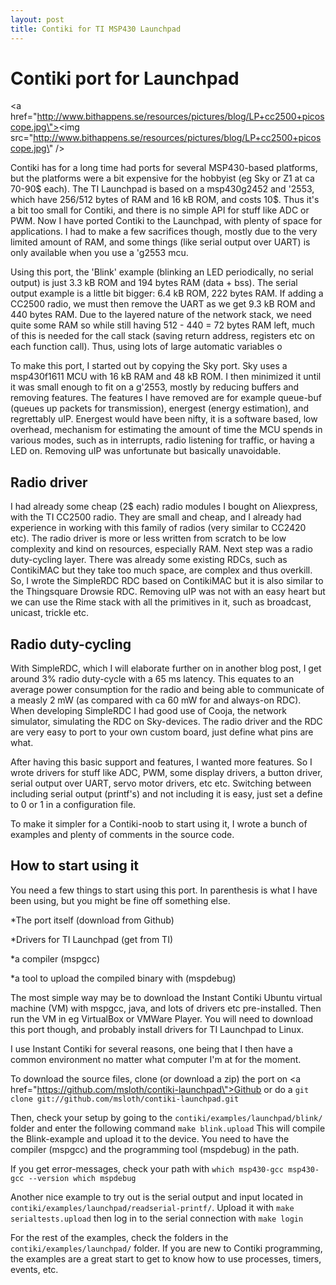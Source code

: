 ```yaml
---
layout: post
title: Contiki for TI MSP430 Launchpad
---
```



# Contiki port for Launchpad


<a href=\"http://www.bithappens.se/resources/pictures/blog/LP+cc2500+picoscope.jpg\"><img src=\"http://www.bithappens.se/resources/pictures/blog/LP+cc2500+picoscope.jpg\" /></a>

Contiki has for a long time had ports for several MSP430-based platforms, but the platforms were a bit expensive for the hobbyist (eg Sky or Z1 at ca 70-90$ each). The TI Launchpad is based on a msp430g2452 and \'2553, which have 256/512 bytes of RAM and 16 kB ROM, and costs 10$. Thus it\'s a bit too small for Contiki, and there is no simple API for stuff like ADC or PWM. Now I have ported Contiki to the Launchpad, with plenty of space for applications. I had to make a few sacrifices though, mostly due to the very limited amount of RAM, and some things (like serial output over UART) is only available when you use a \'g2553 mcu.

Using this port, the \'Blink\' example (blinking an LED periodically, no serial output) is just 3.3 kB ROM and 194 bytes RAM (data + bss). The serial output example is a little bit bigger: 6.4 kB ROM, 222 bytes RAM. If adding a CC2500 radio, we must then remove the UART as we get 9.3 kB ROM and 440 bytes RAM. Due to the layered nature of the network stack, we need quite some RAM so while still having 512 - 440 = 72 bytes RAM left, much of this is needed for the call stack (saving return address, registers etc on each function call). Thus, using lots of large automatic variables o



<!--more-->
To make this port, I started out by copying the Sky port. Sky uses a msp430f1611 MCU with 16 kB RAM and 48 kB ROM. I then minimized it until it was small enough to fit on a g\'2553, mostly by reducing buffers and removing features. The features I have removed are for example queue-buf (queues up packets for transmission), energest (energy estimation), and regrettably uIP. Energest would have been nifty, it is a software based, low overhead, mechanism for estimating the amount of time the MCU spends in various modes, such as in interrupts, radio listening for traffic, or having a LED on. Removing uIP was unfortunate but basically unavoidable.


## Radio driver

I had already some cheap (2$ each) radio modules I bought on Aliexpress, with the TI CC2500 radio. They are small and cheap, and I already had experience in working with this family of radios (very similar to CC2420 etc). The radio driver is more or less written from scratch to be low complexity and kind on resources, especially RAM. Next step was a radio duty-cycling layer. There was already some existing RDCs, such as ContikiMAC but they take too much space, are complex and thus overkill. So, I wrote the SimpleRDC RDC based on ContikiMAC but it is also similar to the Thingsquare Drowsie RDC. Removing uIP was not with an easy heart but we can use the Rime stack with all the primitives in it, such as broadcast, unicast, trickle etc.


## Radio duty-cycling

With SimpleRDC, which I will elaborate further on in another blog post, I get around 3% radio duty-cycle with a 65 ms latency. This equates to an average power consumption for the radio and being able to communicate of a measly 2 mW (as compared with ca 60 mW for and always-on RDC). When developing SimpleRDC I had good use of Cooja, the network simulator, simulating the RDC on Sky-devices. The radio driver and the RDC are very easy to port to your own custom board, just define what pins are what.

After having this basic support and features, I wanted more features. So I wrote drivers for stuff like ADC, PWM, some display drivers, a button driver, serial output over UART, servo motor drivers, etc etc. Switching between including serial output (printf\'s) and not including it is easy, just set a define to 0 or 1 in a configuration file.

To make it simpler for a Contiki-noob to start using it, I wrote a bunch of examples and plenty of comments in the source code.


## How to start using it


You need a few things to start using this port. In parenthesis is what I have been using, but you might be fine off something else.




*The port itself (download from Github)

*Drivers for TI Launchpad (get from TI)

*a compiler (mspgcc)

*a tool to upload the compiled binary with (mspdebug)





The most simple way may be to download the Instant Contiki Ubuntu virtual machine (VM) with mspgcc, java, and lots of drivers etc pre-installed. Then run the VM in eg VirtualBox or VMWare Player. You will need to download this port though, and probably install drivers for TI Launchpad to Linux.

I use Instant Contiki for several reasons, one being that I then have a common environment no matter what computer I\'m at for the moment.

To download the source files, clone (or download a zip) the port on <a href=\"https://github.com/msloth/contiki-launchpad\">Github</a> or do a 
`
  git clone git://github.com/msloth/contiki-launchpad.git
`

Then, check your setup by going to the `contiki/examples/launchpad/blink/` folder and enter the following command
`
  make blink.upload
`
This will compile the Blink-example and upload it to the device. You need to have the compiler (mspgcc) and the programming tool (mspdebug) in the path.

If you get error-messages, check your path with
`
  which msp430-gcc
  msp430-gcc --version
  which mspdebug
`

Another nice example to try out is the serial output and input located in `contiki/examples/launchpad/readserial-printf/`. Upload it with
`
  make serialtests.upload
`
then log in to the serial connection with
`
  make login
`

For the rest of the examples, check the folders in the `contiki/examples/launchpad/` folder. If you are new to Contiki programming, the examples are a great start to get to know how to use processes, timers, events, etc.
